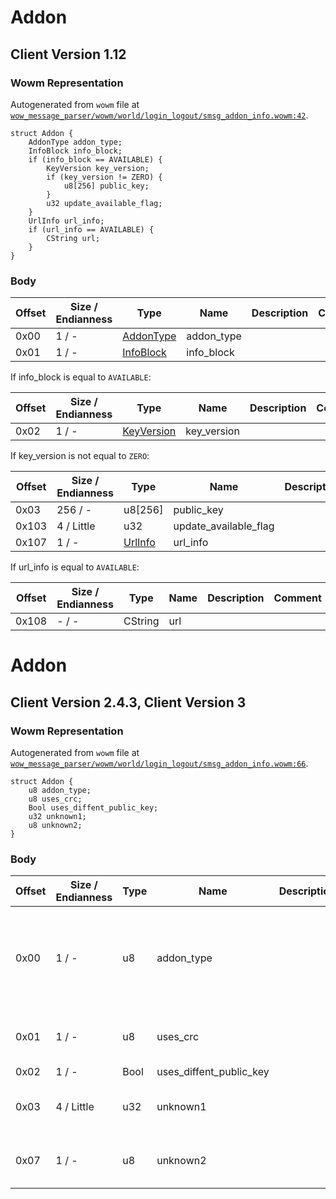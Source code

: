 # Addon

## Client Version 1.12

### Wowm Representation

Autogenerated from `wowm` file at [`wow_message_parser/wowm/world/login_logout/smsg_addon_info.wowm:42`](https://github.com/gtker/wow_messages/tree/main/wow_message_parser/wowm/world/login_logout/smsg_addon_info.wowm#L42).
```rust,ignore
struct Addon {
    AddonType addon_type;
    InfoBlock info_block;
    if (info_block == AVAILABLE) {
        KeyVersion key_version;
        if (key_version != ZERO) {
            u8[256] public_key;
        }
        u32 update_available_flag;
    }
    UrlInfo url_info;
    if (url_info == AVAILABLE) {
        CString url;
    }
}
```
### Body

| Offset | Size / Endianness | Type | Name | Description | Comment |
| ------ | ----------------- | ---- | ---- | ----------- | ------- |
| 0x00 | 1 / - | [AddonType](addontype.md) | addon_type |  |  |
| 0x01 | 1 / - | [InfoBlock](infoblock.md) | info_block |  |  |

If info_block is equal to `AVAILABLE`:

| Offset | Size / Endianness | Type | Name | Description | Comment |
| ------ | ----------------- | ---- | ---- | ----------- | ------- |
| 0x02 | 1 / - | [KeyVersion](keyversion.md) | key_version |  |  |

If key_version is not equal to `ZERO`:

| Offset | Size / Endianness | Type | Name | Description | Comment |
| ------ | ----------------- | ---- | ---- | ----------- | ------- |
| 0x03 | 256 / - | u8[256] | public_key |  |  |
| 0x103 | 4 / Little | u32 | update_available_flag |  |  |
| 0x107 | 1 / - | [UrlInfo](urlinfo.md) | url_info |  |  |

If url_info is equal to `AVAILABLE`:

| Offset | Size / Endianness | Type | Name | Description | Comment |
| ------ | ----------------- | ---- | ---- | ----------- | ------- |
| 0x108 | - / - | CString | url |  |  |

# Addon

## Client Version 2.4.3, Client Version 3

### Wowm Representation

Autogenerated from `wowm` file at [`wow_message_parser/wowm/world/login_logout/smsg_addon_info.wowm:66`](https://github.com/gtker/wow_messages/tree/main/wow_message_parser/wowm/world/login_logout/smsg_addon_info.wowm#L66).
```rust,ignore
struct Addon {
    u8 addon_type;
    u8 uses_crc;
    Bool uses_diffent_public_key;
    u32 unknown1;
    u8 unknown2;
}
```
### Body

| Offset | Size / Endianness | Type | Name | Description | Comment |
| ------ | ----------------- | ---- | ---- | ----------- | ------- |
| 0x00 | 1 / - | u8 | addon_type |  | Other emus hardcode this to 2. More research is required |
| 0x01 | 1 / - | u8 | uses_crc |  | Other emus hardcode this to 1. |
| 0x02 | 1 / - | Bool | uses_diffent_public_key |  |  |
| 0x03 | 4 / Little | u32 | unknown1 |  | Other emus hardcode this to 0 |
| 0x07 | 1 / - | u8 | unknown2 |  | Other emus hardcode this to 0 |

